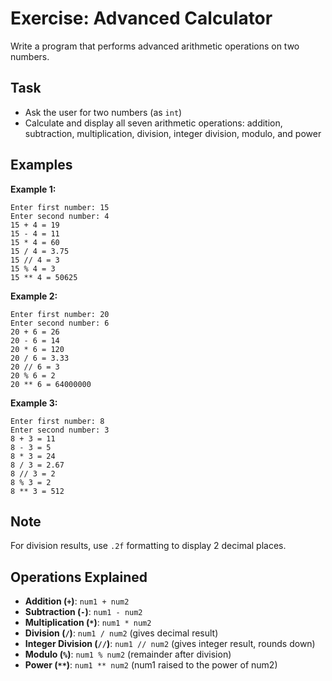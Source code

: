 # Exercise: Advanced Calculator

Write a program that performs advanced arithmetic operations on two numbers.

## Task
- Ask the user for two numbers (as `int`)
- Calculate and display all seven arithmetic operations: addition, subtraction, multiplication, division, integer division, modulo, and power

## Examples
**Example 1:**
```
Enter first number: 15
Enter second number: 4
15 + 4 = 19
15 - 4 = 11
15 * 4 = 60
15 / 4 = 3.75
15 // 4 = 3
15 % 4 = 3
15 ** 4 = 50625
```

**Example 2:**
```
Enter first number: 20
Enter second number: 6
20 + 6 = 26
20 - 6 = 14
20 * 6 = 120
20 / 6 = 3.33
20 // 6 = 3
20 % 6 = 2
20 ** 6 = 64000000
```

**Example 3:**
```
Enter first number: 8
Enter second number: 3
8 + 3 = 11
8 - 3 = 5
8 * 3 = 24
8 / 3 = 2.67
8 // 3 = 2
8 % 3 = 2
8 ** 3 = 512
```

## Note
For division results, use `.2f` formatting to display 2 decimal places.

## Operations Explained
- **Addition (`+`)**: `num1 + num2`
- **Subtraction (`-`)**: `num1 - num2`
- **Multiplication (`*`)**: `num1 * num2`
- **Division (`/`)**: `num1 / num2` (gives decimal result)
- **Integer Division (`//`)**: `num1 // num2` (gives integer result, rounds down)
- **Modulo (`%`)**: `num1 % num2` (remainder after division)
- **Power (`**`)**: `num1 ** num2` (num1 raised to the power of num2)

